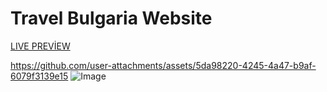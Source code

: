 # Travel Bulgaria Website
[LIVE PREVİEW](https://canonbas03.github.io/VideoWebsite/#)

https://github.com/user-attachments/assets/5da98220-4245-4a47-b9af-6079f3139e15
![Image](https://github.com/user-attachments/assets/ebe8aca7-e5d3-4f79-adde-6cecde449cc7)

